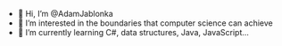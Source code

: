 - 👋 Hi, I’m @AdamJablonka
- 👀 I’m interested in the boundaries that computer science can achieve
- 🌱 I’m currently learning C#, data structures, Java, JavaScript...

<!---
AdamJablonka/AdamJablonka is a ✨ special ✨ repository because its `README.md` (this file) appears on your GitHub profile.
You can click the Preview link to take a look at your changes.
--->
